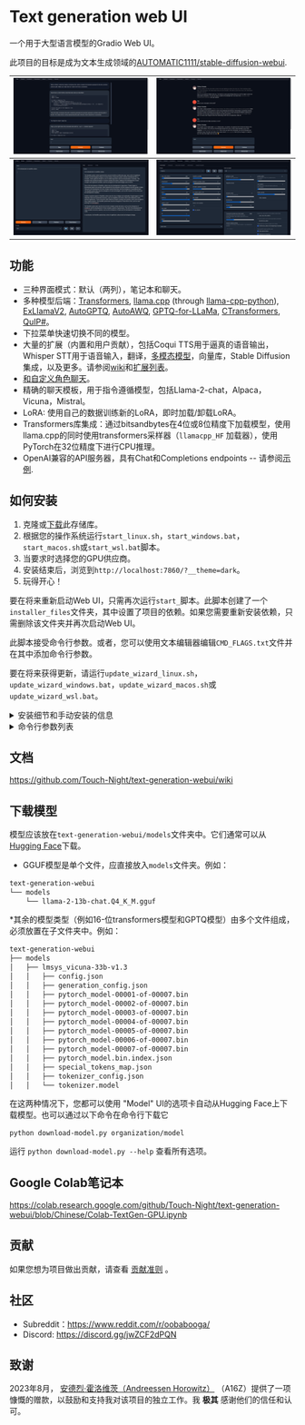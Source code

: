 # Text generation web UI

一个用于大型语言模型的Gradio Web UI。

此项目的目标是成为文本生成领域的[AUTOMATIC1111/stable-diffusion-webui](https://github.com/AUTOMATIC1111/stable-diffusion-webui).

|![Image1](https://github.com/oobabooga/screenshots/raw/main/print_instruct.png) | ![Image2](https://github.com/oobabooga/screenshots/raw/main/print_chat.png) |
|:---:|:---:|
|![Image1](https://github.com/oobabooga/screenshots/raw/main/print_default.png) | ![Image2](https://github.com/oobabooga/screenshots/raw/main/print_parameters.png) |

## 功能

* 三种界面模式：默认（两列），笔记本和聊天。
* 多种模型后端：[Transformers](https://github.com/huggingface/transformers), [llama.cpp](https://github.com/ggerganov/llama.cpp) (through [llama-cpp-python](https://github.com/abetlen/llama-cpp-python)), [ExLlamaV2](https://github.com/turboderp/exllamav2), [AutoGPTQ](https://github.com/PanQiWei/AutoGPTQ), [AutoAWQ](https://github.com/casper-hansen/AutoAWQ), [GPTQ-for-LLaMa](https://github.com/qwopqwop200/GPTQ-for-LLaMa), [CTransformers](https://github.com/marella/ctransformers), [QuIP#](https://github.com/Cornell-RelaxML/quip-sharp)。
* 下拉菜单快速切换不同的模型。
* 大量的扩展（内置和用户贡献），包括Coqui TTS用于逼真的语音输出，Whisper STT用于语音输入，翻译，[多模态模型](https://github.com/Touch-Night/text-generation-webui/tree/Chinese/extensions/multimodal)，向量库，Stable Diffusion集成，以及更多。请参阅[wiki](https://github.com/Touch-Night/text-generation-webui/wiki/07-%E2%80%90-Extensions)和[扩展列表](https://github.com/oobabooga/text-generation-webui-extensions)。
* [和自定义角色聊天](https://github.com/Touch-Night/text-generation-webui/wiki/03-%E2%80%90-Parameters-Tab#character)。
* 精确的聊天模板，用于指令遵循模型，包括Llama-2-chat，Alpaca，Vicuna，Mistral。
* LoRA: 使用自己的数据训练新的LoRA，即时加载/卸载LoRA。
* Transformers库集成：通过bitsandbytes在4位或8位精度下加载模型，使用llama.cpp的同时使用transformers采样器（`llamacpp_HF` 加载器），使用PyTorch在32位精度下进行CPU推理。
* OpenAI兼容的API服务器，具有Chat和Completions endpoints -- 请参阅[示例](https://github.com/Touch-Night/text-generation-webui/wiki/12-%E2%80%90-OpenAI-API#examples).

## 如何安装

1) 克隆或[下载](https://github.com/Touch-Night/text-generation-webui/archive/refs/heads/Chinese.zip)此存储库。
2) 根据您的操作系统运行`start_linux.sh`，`start_windows.bat`，`start_macos.sh`或`start_wsl.bat`脚本。
3) 当要求时选择您的GPU供应商。
4) 安装结束后，浏览到`http://localhost:7860/?__theme=dark`。
5) 玩得开心！

要在将来重新启动Web UI，只需再次运行`start_`脚本。此脚本创建了一个`installer_files`文件夹，其中设置了项目的依赖。如果您需要重新安装依赖，只需删除该文件夹并再次启动Web UI。

此脚本接受命令行参数。或者，您可以使用文本编辑器编辑`CMD_FLAGS.txt`文件并在其中添加命令行参数。

要在将来获得更新，请运行`update_wizard_linux.sh`，`update_wizard_windows.bat`，`update_wizard_macos.sh`或`update_wizard_wsl.bat`。

<details>
<summary>
安装细节和手动安装的信息
</summary>

### 一键安装脚本

此脚本使用Miniconda在`installer_files`文件夹中建立Conda环境。

如果您需要在`installer_files`环境中手动安装某些内容，可以使用cmd脚本启动交互式shell：`cmd_linux.sh`，`cmd_windows.bat`，`cmd_macos.sh`或`cmd_wsl.bat`。

* 无需以管理员/根用户身份运行这些脚本（`start_`，`update_wizard_`或`cmd_`）。
* 要安装扩展的依赖，您可以使用您的操作系统的`extensions_reqs`脚本。最后，此脚本将安装项目的主依赖，以确保在版本冲突的情况下它们优先。
* 有关AMD和WSL设置的其他说明，请参阅[此文档](https://github.com/Touch-Night/text-generation-webui/wiki)。
* 为了自动安装，您可以使用`GPU_CHOICE`，`USE_CUDA118`，`LAUNCH_AFTER_INSTALL`和`INSTALL_EXTENSIONS`环境变量。例如：`GPU_CHOICE=A USE_CUDA118=FALSE LAUNCH_AFTER_INSTALL=FALSE INSTALL_EXTENSIONS=TRUE ./start_linux.sh`。

### 使用Conda手动安装

如果您有使用命令行的经验，那可以推荐使用这种方式。

#### 0.安装Conda

https://docs.conda.io/en/latest/miniconda.html

在Linux或WSL上，可以使用这两个命令自动安装（ [来源](https://educe-ubc.github.io/conda.html) ）：

```
curl -sL  "https://repo.anaconda.com/miniconda/Miniconda3-latest-Linux-x86_64.sh"  >  "Miniconda3.sh" 
bash Miniconda3.sh
```

#### 1.创建一个新的Conda环境

```
conda create -n textgen python=3.11
conda activate textgen
```

#### 2.安装Pytorch

| 系统| GPU| 命令|
|--------|---------|---------|
| Linux/WSL| Nvidia|  `pip3 install torch==2.2.1 torchvision==0.17.1 torchaudio==2.2.1 --index-url https://download.pytorch.org/whl/cu121`  |
| Linux/WSL| 仅CPU|  `pip3 install torch==2.2.1 torchvision==0.17.1 torchaudio==2.2.1 --index-url https://download.pytorch.org/whl/cpu`  |
| Linux| AMD|  `pip3 install torch==2.2.1 torchvision==0.17.1 torchaudio==2.2.1 --index-url https://download.pytorch.org/whl/rocm5.6`  |
| MacOS + MPS| 任意|  `pip3 install torch==2.2.1 torchvision==0.17.1 torchaudio==2.2.1`  |
| Windows| Nvidia|  `pip3 install torch==2.2.1 torchvision==0.17.1 torchaudio==2.2.1 --index-url https://download.pytorch.org/whl/cu121`  |
| Windows| 仅CPU|  `pip3 install torch==2.2.1 torchvision==0.17.1 torchaudio==2.2.1`  |

最新的命令可以在这里找到：https://pytorch.org/get-started/locally/ 。

对于NVIDIA，您还需要安装CUDA运行时库：

```
conda install -y -c  "nvidia/label/cuda-12.1.1"  cuda-runtime
```

如果你需要 `nvcc`  来手动编译一些库，请用下面的命令替换上述命令：

```
conda install -y -c  "nvidia/label/cuda-12.1.1"  cuda
```

#### 3.安装Web UI

```
git clone -b Chinese https://github.com/Touch-Night/text-generation-webui
cd text-generation-webui
pip install -r <根据下表确定的依赖文件>
```

要使用的依赖文件：

| GPU| CPU| 要使用的依赖文件|
|--------|---------|---------|
| Nvidia| 有AVX2|  `requirements.txt`  |
| Nvidia| 无avx2|  `requirements_noavx2.txt`  |
| AMD| 有AVX2|  `requirements_amd.txt`  |
| AMD| 无avx2|  `requirements_amd_noavx2.txt`  |
| 仅CPU| 有AVX2|  `requirements_cpu_only.txt`  |
| 仅CPU| 无avx2|  `requirements_cpu_only_noavx2.txt`  |
| 苹果| 英特尔|  `requirements_apple_intel.txt`  |
| 苹果| 苹果Silicon|  `requirements_apple_silicon.txt`  |

### 启动Web UI

```
conda activate textgen
cd text-generation-webui
python server.py
```

然后浏览

 `http://localhost:7860/?__theme=dark` 

##### Windows上的AMD GPU

1) 在上面的命令中使用 `requirements_cpu_only.txt` 或者 `requirements_cpu_only_noavx2.txt`。

2) 根据你的硬件使用适当的命令手动安装llama-cpp-python：[从PyPI安装](https://github.com/abetlen/llama-cpp-python#installation-with-hardware-acceleration) 。
    * 使用 `LLAMA_HIPBLAS=on` 切换键。
    * 注意 [Windows remarks](https://github.com/abetlen/llama-cpp-python#windows-remarks) 。

3) 手动安装autoGPTQ：[安装方法](https://github.com/PanQiWei/AutoGPTQ#install-from-source) 。
    * 从源代码安装 - Windows没有预构建的ROCm包。

##### 较老的NVIDIA GPU

1)  对于Kepler GPU和较早的GPU，您需要安装CUDA 11.8而不是12：

```
pip3 install torch==2.2.1 torchvision==0.17.1 torchaudio==2.2.1 --index-url https://download.pytorch.org/whl/cu118
conda install -y -c  "nvidia/label/cuda-11.8.0"  cuda-runtime
```

2) bitsandbytes >= 0.39 可能无法正常工作。在这种情况下，使用 `--load-in-8bit` ，您可能必须这样降级：
    * Linux： `pip install bitsandbytes==0.38.1` 
    * Windows： `pip install https://github.com/jllllll/bitsandbytes-windows-webui/raw/main/bitsandbytes-0.38.1-py3-none-any.whl` 

##### 手动安装

`requirements*.txt` 包含通过GitHub Action预编译的各种轮子。如果您想手动编译它们，或者您因为没有合适的车轮可用于您的硬件而需要这么做，则可以使用 `requirements_nowheels.txt` 然后手动安装所需的加载器。

### 另一可选方案：Docker

```
对于NVIDIA GPU:
ln -s docker/{nvidia/Dockerfile,nvidia/docker-compose.yml,.dockerignore} .
对于AMD GPU: 
ln -s docker/{amd/Dockerfile,intel/docker-compose.yml,.dockerignore} .
对于Intel GPU:
ln -s docker/{intel/Dockerfile,amd/docker-compose.yml,.dockerignore} .
对于仅CPU
ln -s docker/{cpu/Dockerfile,cpu/docker-compose.yml,.dockerignore} .
cp docker/.env.example .env
# 创建 logs/cache 目录 : 
mkdir -p logs cache
# 编辑 .env 并设置以下内容: 
#   TORCH_CUDA_ARCH_LIST （据你的GPU型号而定）
#   APP_RUNTIME_GID      你的主机用户的组ID（在终端中运行 `id -g`查看）
#   BUILD_EXTENIONS      可选地添加逗号分隔的扩展名列表以构建
# 编辑 CMD_FLAGS.txt 并在其中添加您想要执行的选项（如 --listen --cpu）
# 
docker compose up --build
```

*您需要安装Docker Compose v2.17或更高的版本。查看 [本指南](https://github.com/Touch-Night/text-generation-webui/wiki/09-%E2%80%90-Docker)获取说明。
*有关其他Docker文件，请查看[这个存储库](https://github.com/Atinoda/text-generation-webui-docker) 。

### 更新依赖

随着时间的推移，`requirements*.txt` 可能改变。要更新，请使用以下命令：

```
conda activate textgen
cd text-generation-webui
pip install -r <你曾使用过的依赖文件> --upgrade
```
</details>

<details>
<summary>
命令行参数列表
</summary>

#### 基本设置

| 命令行参数| 描述|
|--------------------------------------------|-------------|
|  `-h` ，，，， `--help`                              | 显示此帮助消息然后退出|
|  `--multi-user`                              | 多用户模式。聊天历史将不保存或自动加载。警告：公开分享可能不安全。|
|  `--character CHARACTER`                     | 默认情况下，要在聊天模式加载的角色名称。|
|  `--model MODEL`                             | 默认情况下加载的模型名称。|
|  `--lora LORA [LORA ...]`                    | 加载的LoRA列表。如果您想加载多个LoRA，请写下由空格分开的名称。|
|  `--model-dir MODEL_DIR`                     | 所有模型的目录路径。|
|  `--lora-dir LORA_DIR`                       | 所有LoRA的目录路径。|
|  `--model-menu`                              | 当Web UI首次启动时，在终端中显示模型菜单。|
|  `--settings SETTINGS_FILE`                  | 从此YAML文件加载默认接口设置。`settings-template.yaml` 是一个示例。如果您创建一个名为`settings.yaml`的文件，默认情况下将加载此文件，而无需使用 `--settings` 命令行参数。|
|  `--extensions EXTENSIONS [EXTENSIONS ...]`  | 加载的扩展列表。如果要加载多个扩展，请写下由空格隔开的名称。|
|  `--verbose`                                 | 将提示词打印到终端。|
|  `--chat-buttons`                            | 在“聊天”选项卡上显示按钮，而不是悬停菜单。|

#### 模型加载器

| 命令行参数| 描述|
|--------------------------------------------|-------------|
|  `--loader LOADER`                           | 手动选择模型加载器，否则，它将被自动检测。可选选项：Transformers，llama.cpp，llamacpp_hf，Exllamav2_HF，Exllamav2，AutoGPTQ，AutoAWQ，GPTQ-for-LLaMa，ctransformers，QuIP#。|

#### Accelerate/transformers

| 命令行参数| 描述|
|---------------------------------------------|-------------|
|  `--cpu`                                      | 使用CPU生成文本。警告：使用CPU训练非常慢。|
|  `--auto-devices`                             | 自动将模型划分到可用的GPU和CPU上。|
|   `--gpu-memory GPU_MEMORY [GPU_MEMORY ...]`  | 为每个GPU分配的最大GPU内存，单位为GiB。例如：单个GPU使用 --gpu-memory 10，两个GPU使用 --gpu-memory 10 5。你也可以像这样用MiB来设置值 --gpu-memory 3500MiB。|
|  `--cpu-memory CPU_MEMORY`                    | 用于分配卸载权重的最大CPU内存，单位为GiB。与上面相同。|
|  `--disk`                                     | 如果模型对于你的GPU和CPU的总和来说太大了，将剩余的层发送到磁盘。|
|  `--disk-cache-dir DISK_CACHE_DIR`            | 磁盘缓存保存目录。默认为 "cache" 。|
|  `--load-in-8bit`                             | 使用8位精度加载模型（使用bitsandbytes）。|
|  `--bf16`                                     | 使用bfloat16精度加载模型。需要Nvidia Ampere GPU。|
|  `--no-cache`                                 | 生成文本时设置 `use_cache` 为 `False`。这略微减少了显存的使用，但这也导致性能损失。|
|  `--trust-remote-code`                        | 加载模型时设置 `trust_remote_code=True`。这对于某些模型是必需的。|
|  `--no_use_fast`                              | 加载tokenizer时设置use_fast=false（默认情况下为true）。如果您遇到与use_fast有关的任何问题，请使用此功能。|
|  `--use_flash_attention_2`                    | 在加载模型时设置use_flash_attention_2=True。|

#### bitsandbytes 4-比特

⚠️  目前要求Windows上的最低计算水平为7.0。

| 命令行参数| 描述|
|---------------------------------------------|-------------|
|  `--load-in-4bit`                             | 以4位精度加载模型（使用bitsandbytes）。|
|  `--use_double_quant`                         | 对4位精度使用use_double_quant。|
|  `--compute_dtype COMPUTE_DTYPE`              | 4位精度的计算数据类型。有效选项：bfloat16, float16, float32。|
|  `--quant_type QUANT_TYPE`                    | 4位精度的量化类型。有效选项：nf4, fp4。|

#### llama.cpp

| 命令行参数| 描述|
|-------------|-------------|
|  `--tensorcores`   | 使用编译了tensorcores支持的llama-cpp-python。这在RTX显卡上可以提高性能。仅限NVIDIA。|
|  `--n_ctx N_CTX`  | 提示词上下文的大小。|
|  `--threads`  | 要使用的线程数。|
|  `--threads-batch THREADS_BATCH`  | 用于批处理/提示词处理的线程数。|
|  `--no_mul_mat_q`  | 禁用mulmat内核。|
|  `--n_batch`  | 在调用llama_eval时批量处理的提示词token的最大数量。|
|  `--no-mmap`    | 防止使用mmap。|
|  `--mlock`      | 强制系统将模型保留在RAM中。|
|  `--n-gpu-layers N_GPU_LAYERS`  | 卸载到GPU的层数。|
|  `--tensor_split TENSOR_SPLIT`        | 在多个GPU上分割模型。逗号分隔的比例列表。示例：18,17。|
|  `--numa`       | 激活Llama.cpp的NUMA任务分配。|
|  `--logits_all` | 需要设置以使困惑度评估工作。否则，请忽略它，因为它会使提示处理变慢。|
|  `--no_offload_kqv`  | 不将K、Q、V卸载到GPU。这可以节省VRAM，但会降低性能。|
|  `--cache-capacity CACHE_CAPACITY`    | 最大缓存容量（llama-cpp-python）。示例：2000MiB, 2GiB。如果没有提供单位，默认为字节。|

#### Exllamav2

| 命令行参数| 描述|
|------------------|-------------|
| `--gpu-split`      | 逗号分隔的列表，指定每个GPU设备用于模型层的VRAM（以GB为单位）。示例：20,7,7。|
| `--max_seq_len MAX_SEQ_LEN`            | 最大序列长度。|
| `--cfg-cache`                          | ExLlamav2_HF：为CFG负面提示创建一个额外的缓存。使用该加载器时，必须使用CFG。|
| `--no_flash_attn`                      | 强制不使用flash-attention。|
| `--cache_8bit`                         | 使用8位缓存以节省VRAM。|
|`--cache_4bit`                        | 使用Q4缓存以节省VRAM。|
| `--num_experts_per_token NUM_EXPERTS_PER_TOKEN`  | 用于生成的专家数量。适用于MoE模型，如Mixtral。|

#### AutoGPTQ

| 命令行参数| 描述|
|------------------|-------------|
|  `--triton`                      | 使用triton。|
|  `--no_inject_fused_attention`   | 禁用融合注意力机制，这将以降低推理速度为代价，使用更少的显存。|
|  `--no_inject_fused_mlp`         | 仅使用Triton模式：禁用使用Fused MLP的使用，它将以较慢的推理为代价使用较少的VRAM。|
|  `--no_use_cuda_fp16`            | 在某些系统上可以使模型更快。|
|  `--desc_act`                    | 对于没有quantize_config.json的模型，此参数用于定义是否在BaseQuantizeConfig中设置desc_act。|
|  `--disable_exllama`             | 禁用ExLlama内核，这在某些系统上可以提高推理速度。|
|  `--disable_exllamav2`           | 禁用ExLlamav2内核。|

#### GPTQ-for-LLaMa

| 命令行参数| 描述|
|---------------------------|-------------|
|  `--wbits WBITS`            | 加载指定位精度的预量化模型。支持2、3、4和8位。|
|  `--model_type MODEL_TYPE`  | 预量化模型的模型类型。目前支持LLaMA、OPT和GPT-J。|
|  `--groupsize GROUPSIZE`    | 组大小。|
|  `--pre_layer PRE_LAYER [PRE_LAYER ...]`   | 分配给GPU的层数。设置此参数可启用4位模型的CPU卸载。对于多GPU，将数字用空格分隔，例如`--pre_layer 30 60` 。|
|  `--checkpoint CHECKPOINT`  | 量化检查点文件的路径。如果未指定，将自动检测。|
|  `--monkey-patch`           | 应用monkey patch以使用量化模型的LoRAs。|

#### ctransformers

| 命令行参数| 描述|
|-------------|-------------|
|  `--model_type MODEL_TYPE`  | 预量化模型的模型类型。目前支持gpt2、gptj、gptneox、falcon、llama、mpt、starcoder（gptbigcode）、dollyv2和replit。|

#### HQQ

| 命令行参数| 描述|
|-------------|-------------|
|  `--hqq-backend`  | HQQ加载器的后端。有效选项：PYTORCH, PYTORCH_COMPILE, ATEN。|

#### DeepSpeed

| 命令行参数| 描述|
|---------------------------------------|-------------|
|  `--deepspeed`                          | 通过Transformers集成启用DeepSpeed ZeRO-3进行推理。|
|  `--nvme-offload-dir NVME_OFFLOAD_DIR`  | DeepSpeed：用于ZeRO-3 NVME卸载的目录。|
|  `--local_rank LOCAL_RANK`              | DeepSpeed：分布式设置的可选参数。|

#### RoPE（用于llama.cpp，ExLlamaV2和transformers）

| 命令行参数| 描述|
|------------------|-------------|
|  `--alpha_value ALPHA_VALUE`            | NTK RoPE缩放的位置嵌入alpha因子。使用此选项或`compress_pos_emb`，不要同时使用两者。|
|  `--rope_freq_base ROPE_FREQ_BASE`      | 如果大于0，将代替alpha_value使用。这两者符合`rope_freq_base = 10000 * alpha_value ^ (64 / 63)`关系式。|
|  `--compress_pos_emb COMPRESS_POS_EMB`  | 位置嵌入的压缩因子。应设置为`(上下文长度) / (模型原始上下文长度)`。等于`1/rope_freq_scale`。|

#### Gradio

| 命令行参数| 描述|
|---------------------------------------|-------------|
|  `--listen`                             | 使web UI能够从你的本地网络访问。|
|  `--listen-port LISTEN_PORT`            | 服务器将使用的监听端口。|
|  `--listen-host LISTEN_HOST`            | 服务器将使用的主机名。|
|  `--share`                              | 创建一个公共URL。这对于在Google Colab或类似环境上运行web UI很有用。|
|  `--auto-launch`                        | 启动时在默认浏览器中打开web UI。|
|  `--gradio-auth USER:PWD`               | 设置Gradio认证密码，格式为"username:password"。也可以提供多个凭证，格式为"u1:p1,u2:p2,u3:p3"。|
|  `--gradio-auth-path GRADIO_AUTH_PATH`  | 设置Gradio认证文件路径。文件应包含一个或多个和上面相同格式的用户:密码对。|
|  `--ssl-keyfile SSL_KEYFILE`            | SSL证书密钥文件的路径。|
|  `--ssl-certfile SSL_CERTFILE`          | SSL证书文件的路径。|

#### API

| 命令行参数| 描述|
|---------------------------------------|-------------|
|  `--api`                                | 启用API扩展。|
|  `--public-api`                         | 使用CloudFare为API创建公共URL。|
|  `--public-api-id PUBLIC_API_ID`        | 命名Cloudflare Tunnel的隧道ID。与public-api选项一起使用。|
|  `--api-port API_PORT`                  | API的监听端口。|
|  `--api-key API_KEY`                    | API认证密钥。|
|  `--admin-key ADMIN_KEY`                | 用于加载和卸载模型等管理员任务的API认证密钥。如果未设置，将与--api-key相同。|
|  `--nowebui`                            | 不启动Gradio UI。用于以独立模式启动API时很有用。|

#### Multimodal

| 旗帜| 描述|
|---------------------------------------|-------------|
|  `--multimodal-pipeline PIPELINE`       | 要使用的多模态模型pipeline。示例：`llava-7b`、`llava-13b`。|

</details>

## 文档

https://github.com/Touch-Night/text-generation-webui/wiki

## 下载模型

模型应该放在`text-generation-webui/models`文件夹中。它们通常可以从[Hugging Face](https://huggingface.co/models?pipeline_tag=text-generation&sort=downloads)下载。

* GGUF模型是单个文件，应直接放入`models`文件夹。例如：

```
text-generation-webui
└── models
    └── llama-2-13b-chat.Q4_K_M.gguf
```

*其余的模型类型（例如16-位transformers模型和GPTQ模型）由多个文件组成，必须放置在子文件夹中。例如：

```
text-generation-webui
├── models
│   ├── lmsys_vicuna-33b-v1.3
│   │   ├── config.json
│   │   ├── generation_config.json
│   │   ├── pytorch_model-00001-of-00007.bin
│   │   ├── pytorch_model-00002-of-00007.bin
│   │   ├── pytorch_model-00003-of-00007.bin
│   │   ├── pytorch_model-00004-of-00007.bin
│   │   ├── pytorch_model-00005-of-00007.bin
│   │   ├── pytorch_model-00006-of-00007.bin
│   │   ├── pytorch_model-00007-of-00007.bin
│   │   ├── pytorch_model.bin.index.json
│   │   ├── special_tokens_map.json
│   │   ├── tokenizer_config.json
│   │   └── tokenizer.model
```

在这两种情况下，您都可以使用 "Model"  UI的选项卡自动从Hugging Face上下载模型。也可以通过以下命令在命令行下载它

```
python download-model.py organization/model
```

运行 `python download-model.py --help` 查看所有选项。

## Google Colab笔记本

https://colab.research.google.com/github/Touch-Night/text-generation-webui/blob/Chinese/Colab-TextGen-GPU.ipynb

## 贡献

如果您想为项目做出贡献，请查看 [贡献准则](https://github.com/Touch-Night/text-generation-webui/wiki/Contributing-guidelines) 。

## 社区

* Subreddit：https://www.reddit.com/r/oobabooga/
* Discord: https://discord.gg/jwZCF2dPQN

## 致谢

2023年8月， [安德烈·霍洛维茨（Andreessen Horowitz）](https://a16z.com/)  （A16Z）提供了一项慷慨的赠款，以鼓励和支持我对该项目的独立工作。我 **极其**  感谢他们的信任和认可。
